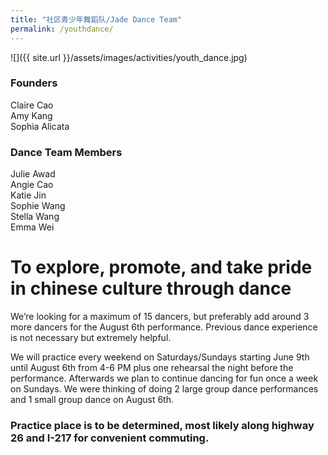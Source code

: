 ```yaml
---
title: "社区青少年舞蹈队/Jade Dance Team"
permalink: /youthdance/
---
```


![]({{ site.url }}/assets/images/activities/youth_dance.jpg)

### Founders

Claire Cao  
Amy Kang  
Sophia Alicata  

### Dance Team Members

Julie Awad  
Angie Cao  
Katie Jin  
Sophie Wang  
Stella Wang  
Emma Wei  

# To explore, promote, and take pride in chinese culture through dance

We’re looking for a maximum of 15 dancers, but preferably add around 3 more dancers for the August 6th performance. Previous dance experience is not necessary but extremely helpful.

We will practice every weekend on Saturdays/Sundays starting June 9th until August 6th from 4-6 PM plus one rehearsal the night before the performance. Afterwards we plan to continue dancing for fun once a week on Sundays. We were thinking of doing 2 large group dance performances and 1 small group dance on August 6th.

### Practice place is to be determined, most likely along highway 26 and I-217 for convenient commuting.
